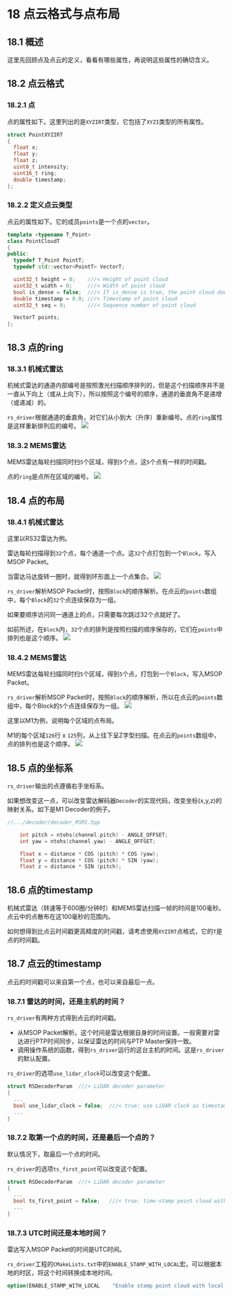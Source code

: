 
# 18 **点云格式与点布局**



## 18.1 概述

这里先回顾点及点云的定义，看看有哪些属性，再说明这些属性的确切含义。



## 18.2 点云格式

### 18.2.1 点

点的属性如下。这里列出的是`XYZIRT`类型，它包括了`XYZI`类型的所有属性。

```c++
struct PointXYZIRT
{
  float x;
  float y;
  float z;
  uint8_t intensity;
  uint16_t ring;
  double timestamp;
};
```

### 18.2.2 定义点云类型

点云的属性如下。它的成员`points`是一个点的`vector`。

```c++
template <typename T_Point>
class PointCloudT
{
public:
  typedef T_Point PointT;
  typedef std::vector<PointT> VectorT;

  uint32_t height = 0;    ///< Height of point cloud
  uint32_t width = 0;     ///< Width of point cloud
  bool is_dense = false;  ///< If is_dense is true, the point cloud does not contain NAN points
  double timestamp = 0.0; ///< Timestamp of point cloud
  uint32_t seq = 0;       ///< Sequence number of point cloud

  VectorT points;
};
```



## 18.3 点的ring

### 18.3.1 机械式雷达

机械式雷达的通道内部编号是按照激光扫描顺序排列的，但是这个扫描顺序并不是一直从下向上（或从上向下），所以按照这个编号的顺序，通道的垂直角不是递增（或递减）的。

`rs_driver`根据通道的垂直角，对它们从小到大（升序）重新编号。点的`ring`属性是这样重新排列后的编号。
![](./img/18_01_mech_lasers.png)


### 18.3.2 MEMS雷达

MEMS雷达每轮扫描同时扫`5`个区域，得到`5`个点，这`5`个点有一样的时间戳。

点的`ring`是点所在区域的编号。
![](./img/18_02_mems_lasers.png)



## 18.4 点的布局

### 18.4.1 机械式雷达

这里以RS32雷达为例。

雷达每轮扫描得到`32`个点，每个通道一个点。这`32`个点打包到一个`Block`，写入MSOP Packet。

当雷达马达旋转一圈时，就得到环形面上一个点集合。
![](./img/18_03_mech_lasers_and_points.png)



`rs_driver`解析MSOP Packet时，按照`Block`的顺序解析。在点云的`points`数组中，每个`Block`的`32`个点连续保存为一组。

如果要顺序访问同一通道上的点，只需要每次跳过32个点就好了。

如前所述，在`Block`内，`32`个点的排列是按照扫描的顺序保存的，它们在`points`中排列也是这个顺序。
![](./img/18_04_mech_points.png)

### 18.4.2 MEMS雷达

MEMS雷达每轮扫描同时扫`5`个区域，得到`5`个点，打包到一个`Block`，写入MSOP Packet。

`rs_driver`解析MSOP Packet时，按照`Block`的顺序解析，所以在点云的`points`数组中，每个Block的`5`个点连续保存为一组。
![](./img/18_05_mems_lasers_and_points.png)



这里以M1为例，说明每个区域的点布局。

M1的每个区域`126`行 x `125`列，从上往下呈Z字型扫描。在点云的`points`数组中，点的排列也是这个顺序。
![](./img/18_06_mems_points.png)



## 18.5 点的坐标系

`rs_driver`输出的点遵循右手坐标系。

如果想改变这一点，可以改变雷达解码器`Decoder`的实现代码，改变坐标(x,y,z)的映射关系。如下是M1 Decoder的例子。

```c++
//.../decoder/decoder_RSM1.hpp

    int pitch = ntohs(channel.pitch) - ANGLE_OFFSET;
    int yaw = ntohs(channel.yaw) - ANGLE_OFFSET;

    float x = distance * COS (pitch) * COS (yaw);
    float y = distance * COS (pitch) * SIN (yaw);
    float z = distance * SIN (pitch);
```



## 18.6 点的timestamp

机械式雷达（转速等于600圈/分钟时）和MEMS雷达扫描一帧的时间是100毫秒。点云中的点散布在这100毫秒的范围内。

如何想得到比点云时间戳更高精度的时间戳，请考虑使用`XYZIRT`点格式，它的`T`是点的时间戳。



## 18.7 点云的timestamp

点云的时间戳可以来自第一个点，也可以来自最后一点。



### 18.7.1 雷达的时间，还是主机的时间？

`rs_driver`有两种方式得到点云的时间戳。

+ 从MSOP Packet解析。这个时间是雷达根据自身的时间设置。一般需要对雷达进行PTP时间同步，以保证雷达的时间与PTP Master保持一致。
+ 调用操作系统的函数，得到`rs_driver`运行的这台主机的时间。这是`rs_driver`的默认配置。

`rs_driver`的选项`use_lidar_clock`可以改变这个配置。

```c++
struct RSDecoderParam  ///< LiDAR decoder parameter
{
  ...
  bool use_lidar_clock = false;  ///< true: use LiDAR clock as timestamp; false: use system clock as timestamp
  ...
}
```

### 18.7.2 取第一个点的时间，还是最后一个点的？

默认情况下，取最后一个点的时间。

`rs_driver`的选项`ts_first_point`可以改变这个配置。

```c++
struct RSDecoderParam  ///< LiDAR decoder parameter
{
  ...
  bool ts_first_point = false;   ///< true: time-stamp point cloud with the first point; false: with the last point;
  ...
}
```

### 18.7.3 UTC时间还是本地时间？

雷达写入MSOP Packet的时间是UTC时间。

`rs_driver`工程的`CMakeLists.txt`中的`ENABLE_STAMP_WITH_LOCAL`宏，可以根据本地的时区，将这个时间转换成本地时间。

```cmake
option(ENABLE_STAMP_WITH_LOCAL    "Enable stamp point cloud with local time" OFF)
```

